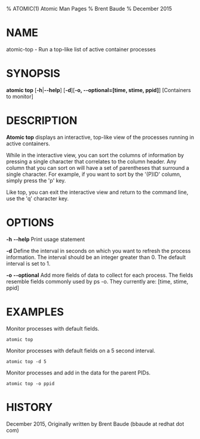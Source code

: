 % ATOMIC(1) Atomic Man Pages
% Brent Baude
% December 2015
# NAME
atomic-top - Run a top-like list of active container processes
# SYNOPSIS
**atomic top**
[**-h**|**--help**]
[**-d**][**-o, --optional=[time, stime, ppid]**]
[Containers to monitor]

# DESCRIPTION

**Atomic top** displays an interactive, top-like view of the processes running in active containers.

While in the interactive view, you can sort the columns of information by pressing a single character
that correlates to the column header.  Any column that you can sort on will have a set of parentheses that surround
a single character. For example, if you want to sort by the '(P)ID' column,
simply press the 'p' key.

Like top, you can exit the interactive view and return to the command line, use the 'q' character key.

# OPTIONS
**-h** **--help**
  Print usage statement

**-d**
  Define the interval in seconds on which you want to refresh the process information.  The interval should be an
  integer greater than 0.  The default interval is set to 1.

**-o** **--optional**
  Add more fields of data to collect for each process.  The fields resemble fields commonly used by
  ps -o.  They currently are: [time, stime, ppid]

# EXAMPLES
Monitor processes with default fields.

    atomic top

Monitor processes with default fields on a 5 second interval.

    atomic top -d 5

Monitor processes and add in the data for the parent PIDs.

    atomic top -o ppid

# HISTORY
December 2015, Originally written by Brent Baude (bbaude at redhat dot com)
